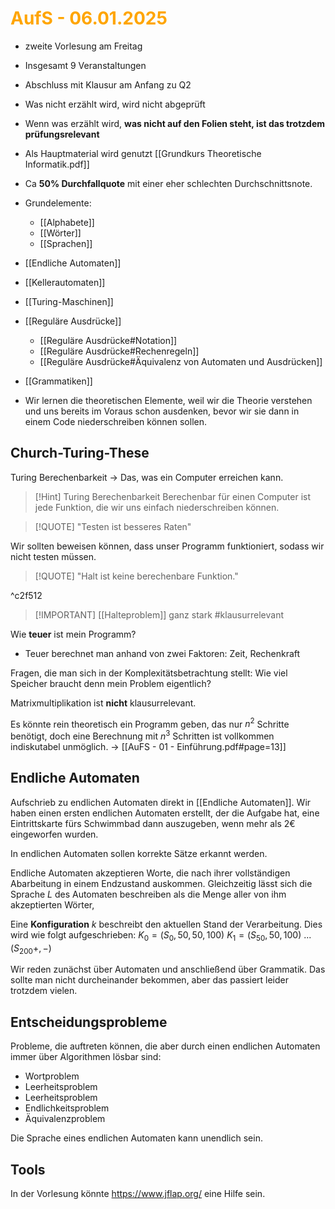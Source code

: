 # <font color = "orange">AufS - 06.01.2025</font>
- zweite Vorlesung am Freitag
- Insgesamt 9 Veranstaltungen
- Abschluss mit Klausur am Anfang zu Q2
- Was nicht erzählt wird, wird nicht abgeprüft
- Wenn was erzählt wird, **was nicht auf den Folien steht, ist das trotzdem prüfungsrelevant**
- Als Hauptmaterial wird genutzt [[Grundkurs Theoretische Informatik.pdf]]
- Ca **50% Durchfallquote** mit einer eher schlechten Durchschnittsnote.
- Grundelemente:
	- [[Alphabete]]
	- [[Wörter]]
	- [[Sprachen]]
- [[Endliche Automaten]]
- [[Kellerautomaten]]
- [[Turing-Maschinen]]
- [[Reguläre Ausdrücke]]
	- [[Reguläre Ausdrücke#Notation]]
	- [[Reguläre Ausdrücke#Rechenregeln]]
	- [[Reguläre Ausdrücke#Äquivalenz von Automaten und Ausdrücken]]
- [[Grammatiken]]

- Wir lernen die theoretischen Elemente, weil wir die Theorie verstehen und uns bereits im Voraus schon ausdenken, bevor wir sie dann in einem Code niederschreiben können sollen.

## Church-Turing-These
Turing Berechenbarkeit -> Das, was ein Computer erreichen kann.
>[!Hint] Turing Berechenbarkeit
>Berechenbar für einen Computer ist jede Funktion, die wir uns einfach niederschreiben können.


>[!QUOTE] "Testen ist besseres Raten"

Wir sollten beweisen können, dass unser Programm funktioniert, sodass wir nicht testen müssen.

>[!QUOTE] "Halt ist keine berechenbare Funktion."

^c2f512

>[!IMPORTANT] [[Halteproblem]] ganz stark #klausurrelevant

Wie **teuer** ist mein Programm? 
- Teuer berechnet man anhand von zwei Faktoren: Zeit, Rechenkraft

Fragen, die man sich in der Komplexitätsbetrachtung stellt: Wie viel Speicher braucht denn mein Problem eigentlich?

Matrixmultiplikation ist **nicht** klausurrelevant.

Es könnte rein theoretisch ein Programm geben, das nur $n^2$ Schritte benötigt, doch eine Berechnung mit $n^3$ Schritten ist vollkommen indiskutabel unmöglich.
-> [[AuFS - 01 - Einführung.pdf#page=13]]

## Endliche Automaten
Aufschrieb zu endlichen Automaten direkt in [[Endliche Automaten]].
Wir haben einen ersten endlichen Automaten erstellt, der die Aufgabe hat, eine Eintrittskarte fürs Schwimmbad dann auszugeben, wenn mehr als 2€ eingeworfen wurden.

In endlichen Automaten sollen korrekte Sätze erkannt werden.

Endliche Automaten akzeptieren Worte, die nach ihrer vollständigen Abarbeitung in einem Endzustand auskommen. Gleichzeitig lässt sich die Sprache $L$ des Automaten beschreiben als die Menge aller von ihm akzeptierten Wörter,

Eine **Konfiguration** $k$ beschreibt den aktuellen Stand der Verarbeitung. Dies wird wie folgt aufgeschrieben:
$K_0 = (S_0,50,50,100)$
$K_1=(S_50,50,100)$
...
$(S_200+,-)$

Wir reden zunächst über Automaten und anschließend über Grammatik. Das sollte man nicht durcheinander bekommen, aber das passiert leider trotzdem vielen.

## Entscheidungsprobleme
Probleme, die auftreten können, die aber durch einen endlichen Automaten immer über Algorithmen lösbar sind:
- Wortproblem
- Leerheitsproblem
- Leerheitsproblem
- Endlichkeitsproblem
- Äquivalenzproblem

Die Sprache eines endlichen Automaten kann unendlich sein.

## Tools
In der Vorlesung könnte https://www.jflap.org/ eine Hilfe sein.